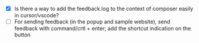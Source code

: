 - [x] Is there a way to add the feedback.log to the context of composer easily in cursor/vscode?
- [ ] For sending feedback (in the popup and sample website), send feedback with command/crtl + enter; add the shortcut indication on the button 
